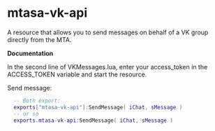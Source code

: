 # mtasa-vk-api
A resource that allows you to send messages on behalf of a VK group directly from the MTA.

**Documentation**

In the second line of VKMessages.lua, enter your access_token in the ACCESS_TOKEN variable and start the resource.

Send message:
```lua
  -- Both export:
  exports["mtasa-vk-api"]:SendMessage( iChat, sMessage )
  -- or so
  exports.mtasa-vk-api:SendMessage( iChat, sMessage )
```
